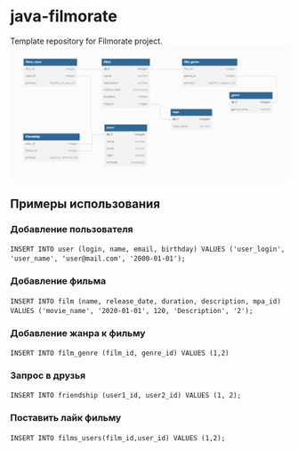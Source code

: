 # java-filmorate
Template repository for Filmorate project.
![filmorate](/src/main/resources/ERD-filmorate.png)

## Примеры использования
### Добавление пользователя

`INSERT INTO user (login, name, email, birthday) VALUES ('user_login', 'user_name', 'user@mail.com', '2000-01-01');`

### Добавление фильма

`INSERT INTO film (name, release_date, duration, description, mpa_id) VALUES ('movie_name', '2020-01-01', 120, 'Description', '2');`

### Добавление жанра к фильму

`INSERT INTO film_genre (film_id, genre_id) VALUES (1,2)`

### Запрос в друзья
`INSERT INTO friendship (user1_id, user2_id) VALUES (1, 2);`

### Поставить лайк фильму

`INSERT INTO films_users(film_id,user_id) VALUES (1,2);`